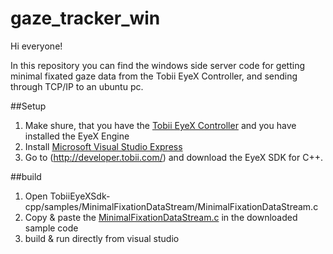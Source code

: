 gaze_tracker_win
================
Hi everyone!

In this repository you can find the windows side server code for getting minimal fixated gaze data from the Tobii EyeX Controller, and sending through TCP/IP to an ubuntu pc.

##Setup
1. Make shure, that you have the [Tobii EyeX Controller](http://www.tobii.com/en/eye-experience/buy/) and you have installed the EyeX Engine
2. Install [Microsoft Visual Studio Express](http://www.visualstudio.com/en-us/products/visual-studio-express-vs.aspx)
3. Go to (http://developer.tobii.com/) and download the EyeX SDK for C++.

##build
1. Open TobiiEyeXSdk-cpp/samples/MinimalFixationDataStream/MinimalFixationDataStream.c
2. Copy & paste the [MinimalFixationDataStream.c](https://github.com/DaGizi/gaze_tracker_win/blob/master/MinimalFixationDataStream.c) in the downloaded sample code
3. build & run directly from visual studio

